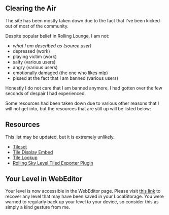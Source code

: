 ## Clearing the Air
The site has been mostly taken down due to the fact that I've been kicked out of most of the community.

Despite popular belief in Rolling Lounge, I am not:
 - *what I am described as (source user)*
 - depressed (work)
 - playing victim (work)
 - salty (various users)
 - angry (various users)
 - emotionally damaged (the one who likes mlp)
 - pissed at the fact that I am banned (various users)

Honestly I do not care that I am banned anymore, I had gotten over the few seconds of despair I had experienced.

Some resources had been taken down due to various other reasons that I will not get into, but the resources that are still up will be listed below:

## Resources
This list may be updated, but it is extremely unlikely.

 - [Tileset](https://sqdldev.github.io/rolling-sky/tileset/)
 - [Tile Display Embed](https://sqdldev.github.io/rolling-sky/tileset/display?tile=1)
 - [Tile Lookup](https://sqdldev.github.io/rolling-sky/tile-lookup/)
 - [Rolling Sky Level Tiled Exporter Plugin](https://sqdldev.github.io/RollingSkyLevelExporter_public.js)

## Your Level in WebEditor
Your level is now accessible in the WebEditor page. Please visit [this link](https://sqdldev.github.io/rolling-sky/level-editor/level-recovery/) to recover any level that may have been saved in your LocalStorage. You were warned to regularly back up your level to your device, so consider this as simply a kind gesture from me.
